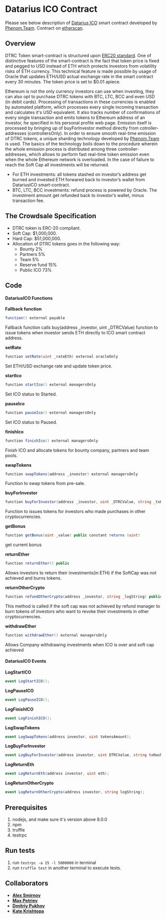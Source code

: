 # Datarius ICO Contract

Please see below description of [Datarius ICO][datarius] smart contract developed by [Phenom.Team][phenom]. Contract on [etherscan][link].


## Overview
DTRC Token smart-contract is structured upon [ERC20 standard](erc20). 
One of distinctive features of the smart-contract is the fact that token price is fixed and pegged to USD instead of ETH which protects investors from volatility risks of ETH currency. This technical feature is made possible by usage of Oracle that updates ETH/USD actual exchange rate in the smart contract every 30 minutes. The token price is set to $0.01 apiece.

Ethereum is not the only currency investors can use when investing, they can also opt to purchase DTRC tokens with BTC, LTC, BCC and even USD (in debit cards). Processing of transactions in these currencies is enabled by automated platform, which processes every single incoming transaction and calculates it's USD equivalent. It also tracks number of confirmations of every single transaction and emits tokens to Ethereum address of an investor, he specified in his personal profile web page. Emission itself is processed by bringing up of buyForInvestor method directly from cotroller-addresses (controllersOnly). In order to ensure smooth real-time emission of DTRC tokens, a unique sharding technology developed by  [Phenom.Team][phenom] is used. The basics of the technology boils down to the procedure wherein the whole emission process is distributed among three controller-addresses, which allows to perform fast real-time token emission  even when the whole Ethereum network is overloaded.
In the case of failure to reach the Soft Cap all investments will be returned. 

-	For ETH investments: all tokens stashed on investor’s address get burned and invested ETH forwared back to investor’s wallet from DatariusICO smart-contract.
-	BTC, LTC, BCC investments: refund process is powered by Oracle. The investment amount get refunded back to investor’s wallet, minus transaction fee. 
 
## The Crowdsale Specification
*	DTRC token is ERC-20 compliant.
*	Soft Cap: $1,000,000.
*	Hard Cap: $51,000,000.
*   Allocation of DTRC tokens goes in the following way:
	* Bounty 2%
	* Partners 5%
	* Team 5%
	* Reserve fund 15%
	* Public ICO 73%

## Code

####  DatariusICO Functions

**Fallback function**
```cs
function() external payable
```
Fallback function calls buy(address _investor, uint _DTRCValue) function to issue tokens when investor sends ETH directly to ICO smart contract address.

**setRate**
```cs
function setRate(uint _rateEth) external oracleOnly
```
Set ETH/USD exchange rate and update token price.

**startIco**
```cs
function startIco() external managersOnly 
```
Set ICO status to Started.

**pauseIco**
```cs
function pauseIco() external managersOnly 
```
Set ICO status to Paused.

**finishIco**
```cs
function finishIco() external managersOnly
```
Finish ICO and allocate tokens for bounty company, partners and team pools.

**swapTokens**
```cs
function swapTokens(address _investor) external managersOnly
```
Function to swap tokens from pre-sale.

**buyForInvestor**
```cs
function buyForInvestor(address _investor, uint _DTRCValue, string _txHash) external controllersOnly 
```
Function to issues tokens for investors who made purchases in other cryptocurrencies.

**getBonus**
```cs
function getBonus(uint _value) public constant returns (uint) 
```
get current bonus

**returnEther**
```cs
function returnEther() public
```
Allows investors to return their investments(in ETH) if the SoftCap was not achieved and burns tokens.


**returnOtherCrypto**
```cs
function refundOtherCrypto(address _investor, string _logString) public refundManagersOnly
```
This method is called if the soft cap was not achieved by refund manager to burn tokens of investors who want to revoke their investments in other cryptocurrencies.

**withdrawEther**
```cs
function withdrawEther() external managersOnly
```
Allows Company withdrawing investments when ICO is over and soft cap achieved

#### DatariusICO Events

**LogStartICO**
```cs
event LogStartICO();
```
**LogPauseICO**
```cs
event LogPauseICO();
```

**LogFinishICO**
```cs
event LogFinishICO();
```
**LogSwapTokens**
```cs
event LogSwapTokens(address investor, uint tokensAmount);
```

**LogBuyForInvestor**
```cs
event LogBuyForInvestor(address investor, uint DTRCValue, string txHash);
```
**LogReturnEth**
```cs
event LogReturnEth(address investor, uint eth);
```
**LogReturnOtherCrypto**
```cs
event LogReturnOtherCrypto(address investor, string logString);
```

## Prerequisites
1. nodejs, and make sure it's version above 8.0.0
2. npm
3. truffle
4. testrpc

## Run tests
1. run `testrpc -a 15 -l 5000000` in terminal
2. run `truffle test` in another terminal to execute tests.


## Collaborators

* **[Alex Smirnov](https://github.com/AlekseiSmirnov)**
* **[Max Petriev](https://github.com/maxpetriev)**
* **[Dmitriy Pukhov](https://github.com/puhoshville)**
* **[Kate Krishtopa](https://github.com/Krishtopa)**

[link]: https://etherscan.io/address/0x5a8ffa5f2ce95b3a397bda16ad84781b6fde4f8b#code
[datarius]: https://datarius.io/ru
[phenom]: https://phenom.team/
[erc20]: https://github.com/ethereum/EIPs/blob/master/EIPS/eip-20-token-standard.md